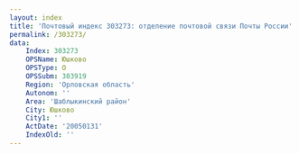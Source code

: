```yaml
---
layout: index
title: 'Почтовый индекс 303273: отделение почтовой связи Почты России'
permalink: /303273/
data:
    Index: 303273
    OPSName: Юшково
    OPSType: О
    OPSSubm: 303919
    Region: 'Орловская область'
    Autonom: ''
    Area: 'Шаблыкинский район'
    City: Юшково
    City1: ''
    ActDate: '20050131'
    IndexOld: ''
---
```


